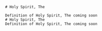 
    # Holy Spirit, The

    Definition of Holy Spirit, The coming soon
    # Holy Spirit, The
    Definition of Holy Spirit, The coming soon